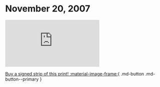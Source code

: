 # November 20, 2007

![](https://www.achewood.com/comic.php?date=11202007)

[Buy a signed strip of this print! :material-image-frame:](https://achewood-holiday-pop-up.myshopify.com/products/strip#11202007){ .md-button .md-button--primary }
